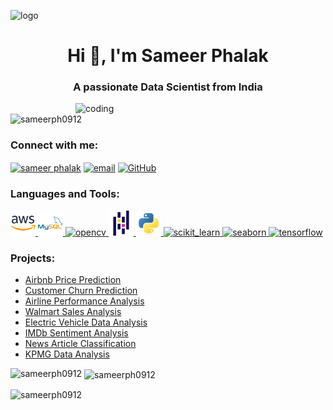 ![logo](https://github.com/Sameerph0912/Sameerph0912/blob/main/Banner.png)
<h1 align="center">Hi 👋, I'm Sameer Phalak</h1>
<h3 align="center">A passionate Data Scientist from India</h3>

<img align="right" alt="coding" width="400" src="https://user-images.githubusercontent.com/55389276/140866485-8fb1c876-9a8f-4d6a-98dc-08c4981eaf70.gif">

<p align="left"> <img src="https://komarev.com/ghpvc/?username=sameerph0912&label=Profile%20views&color=0e75b6&style=flat" alt="sameerph0912" /> </p>

<h3 align="left">Connect with me:</h3>
<p align="left">
<a href="https://www.linkedin.com/in/sameer-phalak-2424481b7/" target="blank"><img align="center" src="https://raw.githubusercontent.com/rahuldkjain/github-profile-readme-generator/master/src/images/icons/Social/linked-in-alt.svg" alt="sameer phalak" height="30" width="40" /></a>
<a href="mailto:sameerphalak91202@gmail.com" target="blank"><img align="center" src="https://upload.wikimedia.org/wikipedia/commons/8/80/Email_Shiny_Icon.svg" alt="email" height="30" width="40" /></a>
<a href="https://github.com/Sameerph0912" target="blank"><img align="center" src="https://cdn-icons-png.flaticon.com/512/25/25231.png" alt="GitHub" height="30" width="40" /></a>
</p>

<h3 align="left">Languages and Tools:</h3>
<p align="left">
<a href="https://aws.amazon.com" target="_blank" rel="noreferrer"> <img src="https://raw.githubusercontent.com/devicons/devicon/master/icons/amazonwebservices/amazonwebservices-original-wordmark.svg" alt="aws" width="40" height="40"/> </a> 
<a href="https://www.mysql.com/" target="_blank" rel="noreferrer"> <img src="https://raw.githubusercontent.com/devicons/devicon/master/icons/mysql/mysql-original-wordmark.svg" alt="mysql" width="40" height="40"/> </a> 
<a href="https://opencv.org/" target="_blank" rel="noreferrer"> <img src="https://www.vectorlogo.zone/logos/opencv/opencv-icon.svg" alt="opencv" width="40" height="40"/> </a> 
<a href="https://pandas.pydata.org/" target="_blank" rel="noreferrer"> <img src="https://raw.githubusercontent.com/devicons/devicon/2ae2a900d2f041da66e950e4d48052658d850630/icons/pandas/pandas-original.svg" alt="pandas" width="40" height="40"/> </a> 
<a href="https://www.python.org" target="_blank" rel="noreferrer"> <img src="https://raw.githubusercontent.com/devicons/devicon/master/icons/python/python-original.svg" alt="python" width="40" height="40"/> </a> 
<a href="https://scikit-learn.org/" target="_blank" rel="noreferrer"> <img src="https://upload.wikimedia.org/wikipedia/commons/0/05/Scikit_learn_logo_small.svg" alt="scikit_learn" width="40" height="40"/> </a> 
<a href="https://seaborn.pydata.org/" target="_blank" rel="noreferrer"> <img src="https://seaborn.pydata.org/_images/logo-mark-lightbg.svg" alt="seaborn" width="40" height="40"/> </a> 
<a href="https://www.tensorflow.org" target="_blank" rel="noreferrer"> <img src="https://www.vectorlogo.zone/logos/tensorflow/tensorflow-icon.svg" alt="tensorflow" width="40" height="40"/> </a>
</p>

<h3 align="left">Projects:</h3>
<ul>
<li><a href="https://github.com/Sameerph0912/Airbnb-Price-Prediction">Airbnb Price Prediction</a></li>
<li><a href="https://github.com/Sameerph0912/Customer-Churn-Prediction">Customer Churn Prediction</a></li>
<li><a href="https://github.com/Sameerph0912/Airline-Performance-Analysis">Airline Performance Analysis</a></li>
<li><a href="https://github.com/Sameerph0912/Walmart-Sales-Analysis">Walmart Sales Analysis</a></li>
<li><a href="https://github.com/Sameerph0912/Electric-Vehicle-Analysis">Electric Vehicle Data Analysis</a></li>
<li><a href="https://github.com/Sameerph0912/IMDb-Sentiment-Analysis">IMDb Sentiment Analysis</a></li>
<li><a href="https://github.com/Sameerph0912/News-Classification">News Article Classification</a></li>
<li><a href="https://github.com/Sameerph0912/KPMG-Data-Analysis">KPMG Data Analysis</a></li>
</ul>

<p><img align="left" src="https://github-readme-stats.vercel.app/api/top-langs?username=sameerph0912&show_icons=true&locale=en&layout=compact" alt="sameerph0912" /></p>

<p>&nbsp;<img align="center" src="https://github-readme-stats.vercel.app/api?username=sameerph0912&show_icons=true&locale=en" alt="sameerph0912" /></p>

<p><img align="center" src="https://github-readme-streak-stats.herokuapp.com/?user=sameerph0912&" alt="sameerph0912" /></p>
